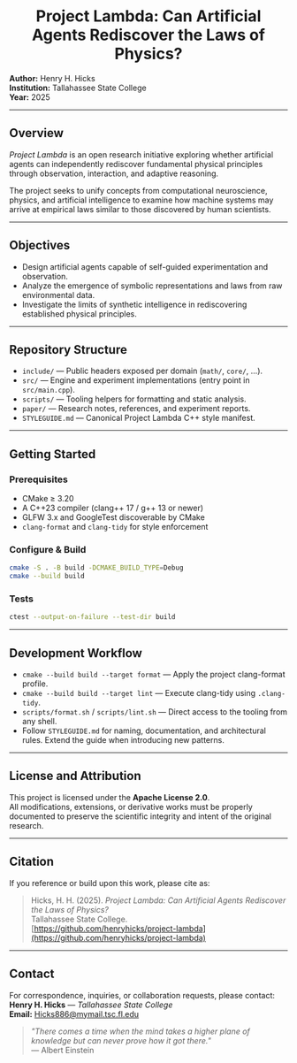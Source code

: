 <h1 align="center">Project Lambda: Can Artificial Agents Rediscover the Laws of Physics?</h1>

**Author:** Henry H. Hicks  
**Institution:** Tallahassee State College  
**Year:** 2025  

---

## Overview
*Project Lambda* is an open research initiative exploring whether artificial agents can independently rediscover fundamental physical principles through observation, interaction, and adaptive reasoning.  

The project seeks to unify concepts from computational neuroscience, physics, and artificial intelligence to examine how machine systems may arrive at empirical laws similar to those discovered by human scientists.

---

## Objectives
- Design artificial agents capable of self-guided experimentation and observation.  
- Analyze the emergence of symbolic representations and laws from raw environmental data.  
- Investigate the limits of synthetic intelligence in rediscovering established physical principles.

---

## Repository Structure
- `include/` — Public headers exposed per domain (`math/`, `core/`, …).  
- `src/` — Engine and experiment implementations (entry point in `src/main.cpp`).  
- `scripts/` — Tooling helpers for formatting and static analysis.  
- `paper/` — Research notes, references, and experiment reports.  
- `STYLEGUIDE.md` — Canonical Project Lambda C++ style manifest.

---

## Getting Started

### Prerequisites
- CMake ≥ 3.20
- A C++23 compiler (clang++ 17 / g++ 13 or newer)
- GLFW 3.x and GoogleTest discoverable by CMake
- `clang-format` and `clang-tidy` for style enforcement

### Configure & Build
```bash
cmake -S . -B build -DCMAKE_BUILD_TYPE=Debug
cmake --build build
```

### Tests
```bash
ctest --output-on-failure --test-dir build
```

---

## Development Workflow
- `cmake --build build --target format` — Apply the project clang-format profile.
- `cmake --build build --target lint` — Execute clang-tidy using `.clang-tidy`.
- `scripts/format.sh` / `scripts/lint.sh` — Direct access to the tooling from any shell.
- Follow `STYLEGUIDE.md` for naming, documentation, and architectural rules. Extend the guide when introducing new patterns.

---

## License and Attribution
This project is licensed under the **Apache License 2.0**.  
All modifications, extensions, or derivative works must be properly documented to preserve the scientific integrity and intent of the original research.  

---

## Citation
If you reference or build upon this work, please cite as:

> Hicks, H. H. (2025). *Project Lambda: Can Artificial Agents Rediscover the Laws of Physics?*  
> Tallahassee State College.  
> [https://github.com/henryhicks/project-lambda](https://github.com/henryhicks/project-lambda)

---

## Contact
For correspondence, inquiries, or collaboration requests, please contact:  
**Henry H. Hicks** — *Tallahassee State College*  
**Email:** Hicks886@mymail.tsc.fl.edu  



> *"There comes a time when the mind takes a higher plane of knowledge but can never prove how it got there."*  
> — Albert Einstein
